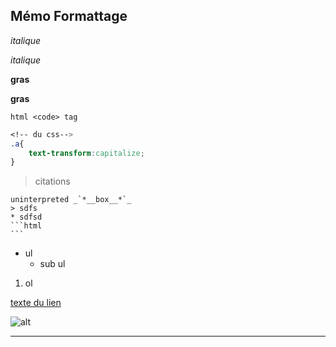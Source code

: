 ## Mémo Formattage

*italique*

_italique_

**gras**

__gras__

`html <code> tag`

```css
<!-- du css-->
.a{
    text-transform:capitalize;
}
```

> citations

    uninterpreted _`*__box__*`_
    > sdfs
    * sdfsd
    ```html
    ```

* ul
    * sub ul

1. ol


[texte du lien](https://fr.wikipedia.org/wiki/Markdown "titre")

![alt](https://upload.wikimedia.org/wikipedia/commons/thumb/b/b6/Felis_catus-cat_on_snow.jpg/512px-Felis_catus-cat_on_snow.jpg "title")

___